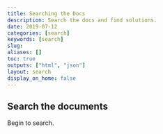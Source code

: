 ```yaml
---
title: Searching the Docs
description: Search the docs and find solutions.
date: 2019-07-12
categories: [search]
keywords: [search]
slug:
aliases: []
toc: true
outputs: ["html", "json"]
layout: search
display_on_home: false
---
```



## Search the documents

Begin to search.


